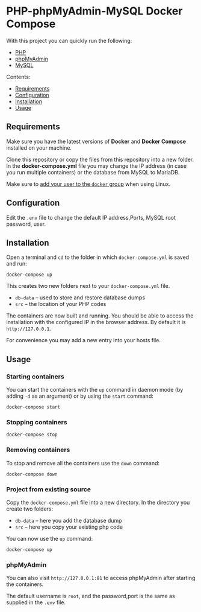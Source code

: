 # PHP-phpMyAdmin-MySQL Docker Compose


With this project you can quickly run the following:

- [PHP](https://hub.docker.com/_/php/)
- [phpMyAdmin](https://hub.docker.com/r/phpmyadmin/phpmyadmin/)
- [MySQL](https://hub.docker.com/_/mysql/)

Contents:

- [Requirements](#requirements)
- [Configuration](#configuration)
- [Installation](#installation)
- [Usage](#usage)

## Requirements

Make sure you have the latest versions of **Docker** and **Docker Compose** installed on your machine.

Clone this repository or copy the files from this repository into a new folder. In the **docker-compose.yml** file you may change the IP address (in case you run multiple containers) or the database from MySQL to MariaDB.

Make sure to [add your user to the `docker` group](https://docs.docker.com/install/linux/linux-postinstall/#manage-docker-as-a-non-root-user) when using Linux.

## Configuration

Edit the `.env` file to change the default IP address,Ports, MySQL root password, user.

## Installation

Open a terminal and `cd` to the folder in which `docker-compose.yml` is saved and run:

```
docker-compose up
```

This creates two new folders next to your `docker-compose.yml` file.

* `db-data` – used to store and restore database dumps
* `src` – the location of your PHP codes

The containers are now built and running. You should be able to access the installation with the configured IP in the browser address. By default it is `http://127.0.0.1`.

For convenience you may add a new entry into your hosts file.

## Usage

### Starting containers

You can start the containers with the `up` command in daemon mode (by adding `-d` as an argument) or by using the `start` command:

```
docker-compose start
```

### Stopping containers

```
docker-compose stop
```

### Removing containers

To stop and remove all the containers use the `down` command:

```
docker-compose down
```

### Project from existing source

Copy the `docker-compose.yml` file into a new directory. In the directory you create two folders:

* `db-data` – here you add the database dump
* `src` – here you copy your existing php code

You can now use the `up` command:

```
docker-compose up
```



### phpMyAdmin

You can also visit `http://127.0.0.1:81` to access phpMyAdmin after starting the containers.

The default username is `root`, and the password,port is the same as supplied in the `.env` file.